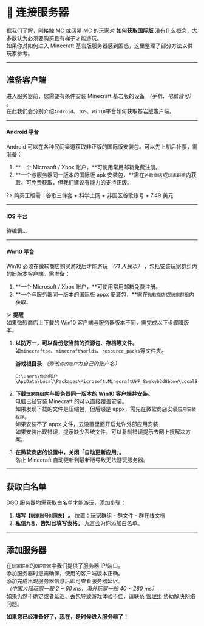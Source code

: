<!-- guide/link -->

# 📡 连接服务器

据我们了解，刚接触 MC 或网易 MC 的玩家对 **如何获取国际版** 没有什么概念，大多数认为必须要购买且有梯子才能游玩。<br/>
如果你对如何进入 Minecraft 基岩版服务器感到困惑，这里整理了部分方法以供玩家参考。

---

## 准备客户端

进入服务器前，您需要有条件安装 Minecraft 基岩版的设备 _（手机、电脑皆可）_ 。<br/>
在此我们会分别介绍`Android`、`IOS`、`Win10`平台如何获取基岩版客户端。

---

#### Android 平台

Android 可以在各种民间渠道获取非正版的国际版安装包。可以先上船后补票，需准备：

1.  **一个 Microsoft / Xbox 账户，**可使用常用邮箱免费注册。
2.  **一个与服务器同一版本的国际版 apk 安装包，**需在`谷歌商店`或`玩家群组`内获取。可免费获取，但我们建议有能力的支持正版。

?> 购买正版需：谷歌三件套 + 科学上网 + 非国区谷歌账号 + 7.49 美元

---

#### IOS 平台

待编辑...

---

#### Win10 平台

Win10 必须在微软商店购买游戏后才能游玩 _（71 人民币）_ ，包括安装玩家群组内的旧版本客户端。需准备：

1. **一个 Microsoft / Xbox 账户，**可使用常用邮箱免费注册。
2. **一个与服务器同一版本的国际版 appx 安装包，**需在`微软商店`或`玩家群组`内获取。

!> **提醒** <br/>
如果微软商店上下载的 Win10 客户端与服务器版本不同，需完成以下步骤降版本。

1.  **以防万一，可以备份您当前的资源包、存档等文件。**<br/>
    如`minecraftpe`、`minecraftWorlds`、`resource_packs`等文件夹。

    **游戏根目录** _（修改`你的账户`为自己的账户名）_

    ```
    C:\Users\你的账户\AppData\Local\Packages\Microsoft.MinecraftUWP_8wekyb3d8bbwe\LocalState\games\com.mojang
    ```

2.  **下载`玩家群组`内与服务器同一版本的 Win10 客户端并安装。** <br/>
    电脑已经安装 Minecraft 的可以直接覆盖安装。<br/>
    如果发现下载的文件是压缩包，但后缀是 appx，需先在微软商店安装`应用安装程序`。<br/>
    如果安装不了 appx 文件，去设置里面开启允许外部应用安装<br/>
    如果安装出现错误，提示缺少系统文件，可以复制错误提示去网上搜解决方案。

3.  **在微软商店的设置中，关闭「自动更新应用」。** <br/>
    防止 Minecraft 自动更新到最新版导致无法游玩服务器。

---

## 获取白名单

DGO 服务器均需获取白名单才能游玩，添加步骤：

1. **填写`【玩家账号对照表】` 。** 位置：玩家群组 - 群文件 - 群在线文档
2. **私信`九言`，告知已填写表格。** 九言会为你添加白名单。

---

## 添加服务器

在`玩家群组`的`Q群管家`中我们提供了服务器 IP/端口。<br/>
添加服务器时您需确保，使用的客户端版本正确。<br/>
添加完成出现服务器信息后即可查看服务器延迟。<br/>
_（中国大陆玩家一般 2 ~ 60 ms，海外玩家一般 40 ~ 280 ms）_ <br/>
如果仍然不确定或者延迟、丢包导致游戏体验不佳，请联系 [管理组](other/contact?id=管理组) 协助解决网络问题。

**如果您已经准备好了，现在，是时候进入服务器了！**
